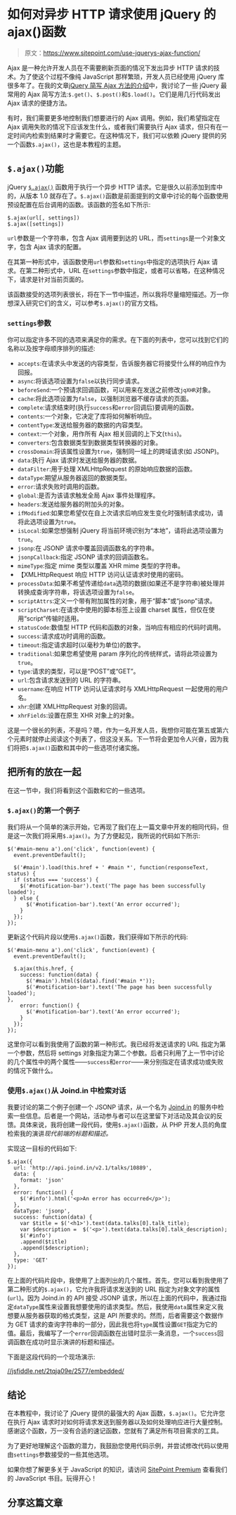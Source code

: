 # 如何对异步 HTTP 请求使用 jQuery 的 ajax()函数

> 原文：<https://www.sitepoint.com/use-jquerys-ajax-function/>

Ajax 是一种允许开发人员在不需要刷新页面的情况下发出异步 HTTP 请求的技术。为了使这个过程不像纯 JavaScript 那样繁琐，开发人员已经使用 jQuery 库很多年了。在我的文章[jQuery 简写 Ajax 方法的介绍](https://www.sitepoint.com/introduction-jquery-shorthand-ajax-methods)中，我讨论了一些 jQuery 最常用的 Ajax 简写方法:`$.get()`、`$.post()`和`$.load()`。它们是用几行代码发出 Ajax 请求的便捷方法。

有时，我们需要更多地控制我们想要进行的 Ajax 调用。例如，我们希望指定在 Ajax 调用失败的情况下应该发生什么，或者我们需要执行 Ajax 请求，但只有在一定时间内检索到结果时才需要它。在这种情况下，我们可以依赖 jQuery 提供的另一个函数`$.ajax()`，这也是本教程的主题。

## `$.ajax()`功能

jQuery [`$.ajax()`](https://api.jquery.com/jQuery.ajax/) 函数用于执行一个异步 HTTP 请求。它是很久以前添加到库中的，从版本 1.0 就存在了。`$.ajax()`函数是前面提到的文章中讨论的每个函数使用预设配置在后台调用的函数。该函数的签名如下所示:

```
$.ajax(url[, settings])
$.ajax([settings]) 
```

`url`参数是一个字符串，包含 Ajax 调用要到达的 URL，而`settings`是一个对象文字，包含 Ajax 请求的配置。

在其第一种形式中，该函数使用`url`参数和`settings`中指定的选项执行 Ajax 请求。在第二种形式中，URL 在`settings`参数中指定，或者可以省略，在这种情况下，请求是针对当前页面的。

该函数接受的选项列表很长，将在下一节中描述，所以我将尽量缩短描述。万一你想深入研究它们的含义，可以参考`$.ajax()`的官方文档。

### `settings`参数

你可以指定许多不同的选项来满足你的需求。在下面的列表中，您可以找到它们的名称以及按字母顺序排列的描述:

*   `accepts`:在请求头中发送的内容类型，告诉服务器它将接受什么样的响应作为回报。
*   `async`:将该选项设置为`false`以执行同步请求。
*   `beforeSend`:一个预请求回调函数，可以用来在发送之前修改`jqXHR`对象。
*   `cache`:将此选项设置为`false`，以强制浏览器不缓存请求的页面。
*   `complete`:请求结束时(执行`success`和`error`回调后)要调用的函数。
*   `contents`:一个对象，它决定了库将如何解析响应。
*   `contentType`:发送给服务器的数据的内容类型。
*   `context`:一个对象，用作所有 Ajax 相关回调的上下文(`this`)。
*   `converters`:包含数据类型到数据类型转换器的对象。
*   `crossDomain`:将该属性设置为`true`，强制同一域上的跨域请求(如 JSONP)。
*   `data`:执行 Ajax 请求时发送给服务器的数据。
*   `dataFilter`:用于处理 XMLHttpRequest 的原始响应数据的函数。
*   `dataType`:期望从服务器返回的数据类型。
*   `error`:请求失败时调用的函数。
*   `global`:是否为该请求触发全局 Ajax 事件处理程序。
*   `headers`:发送给服务器的附加头的对象。
*   `ifModified`:如果您希望仅在自上次请求后响应发生变化时强制请求成功，请将此选项设置为`true`。
*   `isLocal`:如果您想强制 jQuery 将当前环境识别为“本地”，请将此选项设置为`true`。
*   `jsonp`:在 JSONP 请求中覆盖回调函数名的字符串。
*   `jsonpCallback`:指定 JSONP 请求的回调函数名。
*   `mimeType`:指定 mime 类型以覆盖 XHR mime 类型的字符串。
*   【XMLHttpRequest 响应 HTTP 访问认证请求时使用的密码。
*   `processData`:如果不希望传递给`data`选项的数据(如果还不是字符串)被处理并转换成查询字符串，将该选项设置为`false`。
*   `scriptAttrs`:定义一个带有附加属性的对象，用于“脚本”或“jsonp”请求。
*   `scriptCharset`:在请求中使用的脚本标签上设置 charset 属性，但仅在使用“script”传输时适用。
*   `statusCode`:数值型 HTTP 代码和函数的对象，当响应有相应的代码时调用。
*   `success`:请求成功时调用的函数。
*   `timeout`:指定请求超时(以毫秒为单位)的数字。
*   `traditional`:如果您希望使用 param 序列化的传统样式，请将此项设置为`true`。
*   `type`:请求的类型，可以是“POST”或“GET”。
*   `url`:包含请求发送到的 URL 的字符串。
*   `username`:在响应 HTTP 访问认证请求时与 XMLHttpRequest 一起使用的用户名。
*   `xhr`:创建 XMLHttpRequest 对象的回调。
*   `xhrFields`:设置在原生 XHR 对象上的对象。

这是一个很长的列表，不是吗？嗯，作为一名开发人员，我想你可能在第五或第六个元素时就停止阅读这个列表了，但这没关系。下一节将会更加令人兴奋，因为我们将把`$.ajax()`函数和其中的一些选项付诸实施。

## 把所有的放在一起

在这一节中，我们将看到这个函数和它的一些选项。

### `$.ajax()`的第一个例子

我们将从一个简单的演示开始，它再现了我们在上一篇文章中开发的相同代码，但是这一次我们将采用`$.ajax()`。为了方便起见，我所说的代码如下所示:

```
$('#main-menu a').on('click', function(event) {
  event.preventDefault();

  $('#main').load(this.href + ' #main *', function(responseText, status) {
  if (status === 'success') {
    $('#notification-bar').text('The page has been successfully loaded');
  } else {
      $('#notification-bar').text('An error occurred');
    }
  });
}); 
```

更新这个代码片段以使用`$.ajax()`函数，我们获得如下所示的代码:

```
$('#main-menu a').on('click', function(event) {
  event.preventDefault();

  $.ajax(this.href, {
    success: function(data) {
      $('#main').html($(data).find('#main *'));
      $('#notification-bar').text('The page has been successfully loaded');
},
    error: function() {
      $('#notification-bar').text('An error occurred');
    }
  });
}); 
```

这里你可以看到我使用了函数的第一种形式。我已经将发送请求的 URL 指定为第一个参数，然后将 settings 对象指定为第二个参数。后者只利用了上一节中讨论的几个属性中的两个属性——`success`和`error`——来分别指定在请求成功或失败的情况下做什么。

### 使用`$.ajax()`从 Joind.in 中检索对话

我要讨论的第二个例子创建一个 JSONP 请求，从一个名为 [Joind.in](http://joind.in) 的服务中检索一些信息。后者是一个网站，活动参与者可以在这里留下对活动及其会议的反馈。具体来说，我将创建一段代码，使用`$.ajax()`函数，从 PHP 开发人员的角度检索我的演讲*现代前端的标题和描述。*

实现这一目标的代码如下:

```
$.ajax({
  url: 'http://api.joind.in/v2.1/talks/10889',
  data: {
    format: 'json'
  },
  error: function() {
    $('#info').html('<p>An error has occurred</p>');
  },
  dataType: 'jsonp',
  success: function(data) {
    var $title = $('<h1>').text(data.talks[0].talk_title);
    var $description =  $('<p>').text(data.talks[0].talk_description);
    $('#info')
    .append($title)
    .append($description);
  },
  type: 'GET'
}); 
```

在上面的代码片段中，我使用了上面列出的几个属性。首先，您可以看到我使用了第二种形式的`$.ajax()`，它允许我将请求发送到的 URL 指定为对象文字的属性(`url`)。因为 Joind.in 的 API 接受 JSONP 请求，所以在上面的代码中，我通过指定`dataType`属性来设置我想要使用的请求类型。然后，我使用`data`属性来定义我想要从服务器获取的格式类型，这是 API 所要求的。然而，后者需要这个数据作为 GET 请求的查询字符串的一部分，因此我也将`type`属性设置`GET`指定为它的值。最后，我编写了一个`error`回调函数在出错时显示一条消息，一个`success`回调函数在成功时显示演讲的标题和描述。

下面是这段代码的一个现场演示:

[//jsfiddle.net/2tqja09e/2577/embedded/](//jsfiddle.net/2tqja09e/2577/embedded/)

## 结论

在本教程中，我讨论了 jQuery 提供的最强大的 Ajax 函数，`$.ajax()`。它允许您在执行 Ajax 请求时对如何将请求发送到服务器以及如何处理响应进行大量控制。感谢这个函数，万一没有合适的速记函数，您就有了满足所有项目需求的工具。

为了更好地理解这个函数的潜力，我鼓励您使用代码示例，并尝试修改代码以使用由`settings`参数接受的一些其他选项。

如果你想了解更多关于 JavaScript 的知识，请访问 [SitePoint Premium](https://www.sitepoint.com/premium/library) 查看我们的 JavaScript 书目。玩得开心！

## 分享这篇文章